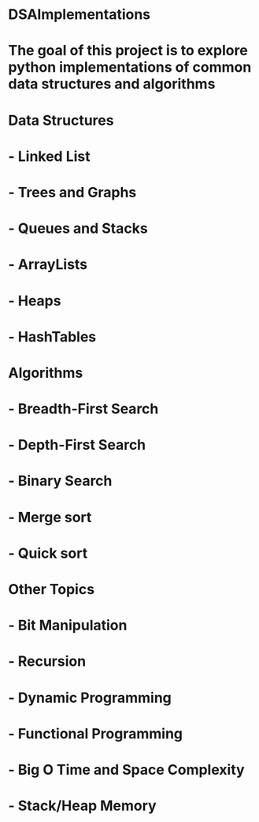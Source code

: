 # DSAImplementations

# The goal of this project is to explore python implementations of common data structures and algorithms

# Data Structures
# - Linked List
# - Trees and Graphs
# - Queues and Stacks
# - ArrayLists
# - Heaps
# - HashTables

# Algorithms
# - Breadth-First Search
# - Depth-First Search
# - Binary Search
# - Merge sort
# - Quick sort

# Other Topics
# - Bit Manipulation
# - Recursion
# - Dynamic Programming
# - Functional Programming
# - Big O Time and Space Complexity
# - Stack/Heap Memory 






